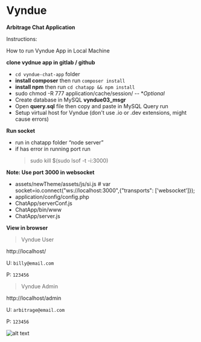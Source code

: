 # Vyndue
**Arbitrage Chat Application**

Instructions: 

How to run Vyndue App in Local Machine 

**clone vydnue app in gitlab / github** 
 - `cd vyndue-chat-app` folder
 - **install composer** then run `composer install`
 - **install npm** then run `cd chatapp && npm install`
 - sudo chmod -R 777 application/cache/session/ -- **Optional*
 - Create database in MySQL **vyndue03_msgr**
 - Open **query.sql** file then copy and paste in MySQL Query run
 - Setup virtual host for Vyndue (don't use .io or .dev extensions, might cause errors)

**Run socket**
 - run in chatapp folder “node server”
 - if has error in running port run
   > sudo kill $(sudo lsof -t -i:3000)

**Note: Use port 3000 in websocket** 
 - assets/newTheme/assets/js/si.js # var socket=io.connect("ws://localhost:3000",{"transports": ['websocket']});
 - application/config/config.php
 - ChatApp/serverConf.js
 - ChatApp/bin/www
 - ChatApp/server.js


**View in browser** 
> Vyndue User

  http://localhost/

  U: `billy@email.com` 
  
  P: `123456`

> Vyndue Admin
  
  http://localhost/admin 
  
  U: `arbitrage@email.com` 
  
  P: `123456`


![alt text][logo]

[logo]: https://media.giphy.com/media/amrNGnZUeWhZC/giphy.gif
